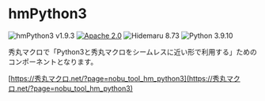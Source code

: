 # hmPython3

![hmPython3 v1.9.3](https://img.shields.io/badge/hmPython3-v1.9.3-6479ff.svg)
[![Apache 2.0](https://img.shields.io/badge/license-Apache_2.0-blue.svg?style=flat)](LICENSE)
![Hidemaru 8.73](https://img.shields.io/badge/Hidemaru-v8.73-6479ff.svg)
![Python 3.9.10](https://img.shields.io/badge/Python-v3.9.10-6479ff.svg?logo=python&logoColor=white)

秀丸マクロで「Python3と秀丸マクロをシームレスに近い形で利用する」ためのコンポーネントとなります。

[https://秀丸マクロ.net/?page=nobu_tool_hm_python3](https://秀丸マクロ.net/?page=nobu_tool_hm_python3)